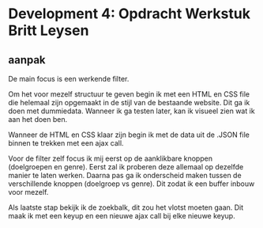# Development 4: Opdracht Werkstuk Britt Leysen

## aanpak
De main focus is een werkende filter. 

Om het voor mezelf structuur te geven begin ik met een HTML en CSS file die helemaal zijn opgemaakt in de stijl van de bestaande website. Dit ga ik doen met dummiedata. Wanneer ik ga testen later, kan ik visueel zien wat ik aan het doen ben. 

Wanneer de HTML en CSS klaar zijn begin ik met de data uit de .JSON file binnen te trekken met een ajax call.

Voor de filter zelf focus ik mij eerst op de aanklikbare knoppen (doelgroepen en genre). Eerst zal ik proberen deze allemaal op dezelfde manier te laten werken. Daarna pas ga ik onderscheid maken tussen de verschillende knoppen (doelgroep vs genre). Dit zodat ik een buffer inbouw voor mezelf. 

Als laatste stap bekijk ik de zoekbalk, dit zou het vlotst moeten gaan. Dit maak ik met een keyup en een nieuwe ajax call bij elke nieuwe keyup. 



 
